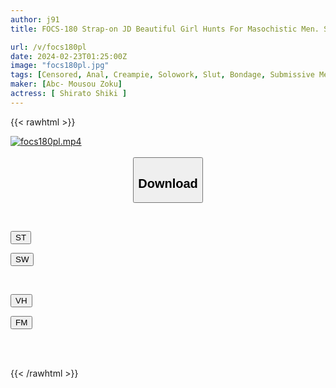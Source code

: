 ```yaml
---
author: j91
title: FOCS-180 Strap-on JD Beautiful Girl Hunts For Masochistic Men. She Is Made To Cum And Has A Sensitivity Bug! Restraint X Male Ejaculation X Bondage In The Training Room - All You Want Semen Extraction And Creampie SEX Shiki Hakuto

url: /v/focs180pl
date: 2024-02-23T01:25:00Z
image: "focs180pl.jpg"
tags: [Censored, Anal, Creampie, Solowork, Slut, Bondage, Submissive Men	]
maker: [Abc- Mousou Zoku]
actress: [ Shirato Shiki ]
---
```



{{< rawhtml >}}

<div class="video" data-videoid="jp7RRWo2DotzXXD">
    <a href="javascript:;">
        <img src="/v/focs180pl/focs180pl.jpg" width="WIDTH" height="HEIGHT" alt="focs180pl.mp4" loading="lazy">
    </a>
</div>

<script type="text/javascript" src="https://j91.asia/asset/on-demand-st.js"></script>

<br>
  <link rel="stylesheet" href="https://j91.asia/asset/bs5.css">
  
  <center>
  <button class="btn btn-primary" type="button" data-bs-toggle="collapse" data-bs-target=".multi-collapse" aria-expanded="false" aria-controls="multiCollapseExample1 multiCollapseExample2"><h2>Download</h2></button></center>
</p>
<div class="row">
  <div class="col">
    <div class="collapse multi-collapse" id="multiCollapseExample1">
      <div class="card card-body">
	      	      <br>
<div class="buttons">  
<p><a href="https://streamtape.to/v/jp7RRWo2DotzXXD" target="_blank"><button class="btn-hover color-3"><i class="fa fa-download"></i> ST</button></a></p>
<p><a href="https://cdnwish.com/2uhks0qc2nze" target="_blank"><button class="btn-hover color-2"><i class="fa fa-download"></i> SW</button></a></p></div>
    </div>
  </div>
</div>
  <div class="col">
    <div class="collapse multi-collapse" id="multiCollapseExample2">
      <div class="card card-body">
	      <br>
<div class="buttons">
<p><a href="javascript:;"><button class="btn-hover color-9"><i class="fa fa-download"></i> VH</button></a></p>
<p><a href="javascript:;"><button class="btn-hover color-8"><i class="fa fa-download"></i> FM</button></a></p></div>
<br><br>
      </div>
    </div>
  </div>
</div>

{{< /rawhtml >}}